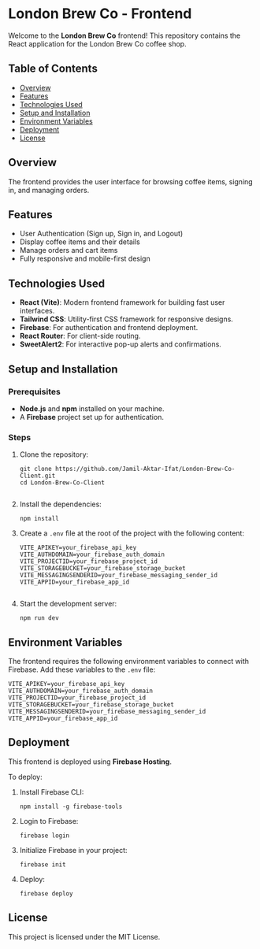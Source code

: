 <h1>London Brew Co - Frontend</h1>
<p>Welcome to the <strong>London Brew Co</strong> frontend! This repository contains the React application for the London Brew Co coffee shop.</p>

<h2>Table of Contents</h2>
<ul>
  <li><a href="#overview">Overview</a></li>
  <li><a href="#features">Features</a></li>
  <li><a href="#technologies-used">Technologies Used</a></li>
  <li><a href="#setup-and-installation">Setup and Installation</a></li>
  <li><a href="#environment-variables">Environment Variables</a></li>
  <li><a href="#deployment">Deployment</a></li>
  <li><a href="#license">License</a></li>
</ul>

<h2 id="overview">Overview</h2>
<p>The frontend provides the user interface for browsing coffee items, signing in, and managing orders.</p>

<h2 id="features">Features</h2>
<ul>
  <li>User Authentication (Sign up, Sign in, and Logout)</li>
  <li>Display coffee items and their details</li>
  <li>Manage orders and cart items</li>
  <li>Fully responsive and mobile-first design</li>
</ul>

<h2 id="technologies-used">Technologies Used</h2>
<ul>
  <li><strong>React (Vite)</strong>: Modern frontend framework for building fast user interfaces.</li>
  <li><strong>Tailwind CSS</strong>: Utility-first CSS framework for responsive designs.</li>
  <li><strong>Firebase</strong>: For authentication and frontend deployment.</li>
  <li><strong>React Router</strong>: For client-side routing.</li>
  <li><strong>SweetAlert2</strong>: For interactive pop-up alerts and confirmations.</li>
</ul>

<h2 id="setup-and-installation">Setup and Installation</h2>

<h3>Prerequisites</h3>
<ul>
  <li><strong>Node.js</strong> and <strong>npm</strong> installed on your machine.</li>
  <li>A <strong>Firebase</strong> project set up for authentication.</li>
</ul>

<h3>Steps</h3>
<ol>
  <li>Clone the repository:
    <pre><code>git clone https://github.com/Jamil-Aktar-Ifat/London-Brew-Co-Client.git
cd London-Brew-Co-Client
    </code></pre>
  </li>
  <li>Install the dependencies:
    <pre><code>npm install</code></pre>
  </li>
  <li>Create a <code>.env</code> file at the root of the project with the following content:
    <pre><code>VITE_APIKEY=your_firebase_api_key
VITE_AUTHDOMAIN=your_firebase_auth_domain
VITE_PROJECTID=your_firebase_project_id
VITE_STORAGEBUCKET=your_firebase_storage_bucket
VITE_MESSAGINGSENDERID=your_firebase_messaging_sender_id
VITE_APPID=your_firebase_app_id
    </code></pre>
  </li>
  <li>Start the development server:
    <pre><code>npm run dev</code></pre>
  </li>
</ol>

<h2 id="environment-variables">Environment Variables</h2>
<p>The frontend requires the following environment variables to connect with Firebase. Add these variables to the <code>.env</code> file:</p>
<pre><code>VITE_APIKEY=your_firebase_api_key
VITE_AUTHDOMAIN=your_firebase_auth_domain
VITE_PROJECTID=your_firebase_project_id
VITE_STORAGEBUCKET=your_firebase_storage_bucket
VITE_MESSAGINGSENDERID=your_firebase_messaging_sender_id
VITE_APPID=your_firebase_app_id
</code></pre>

<h2 id="deployment">Deployment</h2>
<p>This frontend is deployed using <strong>Firebase Hosting</strong>.</p>

<p>To deploy:</p>
<ol>
  <li>Install Firebase CLI:
    <pre><code>npm install -g firebase-tools</code></pre>
  </li>
  <li>Login to Firebase:
    <pre><code>firebase login</code></pre>
  </li>
  <li>Initialize Firebase in your project:
    <pre><code>firebase init</code></pre>
  </li>
  <li>Deploy:
    <pre><code>firebase deploy</code></pre>
  </li>
</ol>

<h2 id="license">License</h2>
<p>This project is licensed under the MIT License.</p>
